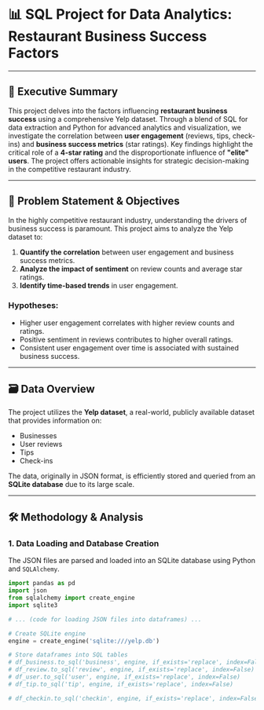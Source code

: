 # 📊 SQL Project for Data Analytics: Restaurant Business Success Factors

---

## 🚀 Executive Summary

This project delves into the factors influencing **restaurant business success** using a comprehensive Yelp dataset. Through a blend of SQL for data extraction and Python for advanced analytics and visualization, we investigate the correlation between **user engagement** (reviews, tips, check-ins) and **business success metrics** (star ratings). Key findings highlight the critical role of a **4-star rating** and the disproportionate influence of **"elite" users**. The project offers actionable insights for strategic decision-making in the competitive restaurant industry.

---

## 🎯 Problem Statement & Objectives

In the highly competitive restaurant industry, understanding the drivers of business success is paramount. This project aims to analyze the Yelp dataset to:

1.  **Quantify the correlation** between user engagement and business success metrics.
2.  **Analyze the impact of sentiment** on review counts and average star ratings.
3.  **Identify time-based trends** in user engagement.

### Hypotheses:

* Higher user engagement correlates with higher review counts and ratings.
* Positive sentiment in reviews contributes to higher overall ratings.
* Consistent user engagement over time is associated with sustained business success.

---

## 🗃️ Data Overview

The project utilizes the **Yelp dataset**, a real-world, publicly available dataset that provides information on:
* Businesses
* User reviews
* Tips
* Check-ins

The data, originally in JSON format, is efficiently stored and queried from an **SQLite database** due to its large scale.

---

## 🛠️ Methodology & Analysis

### 1. Data Loading and Database Creation

The JSON files are parsed and loaded into an SQLite database using Python and `SQLAlchemy`.

```python
import pandas as pd
import json
from sqlalchemy import create_engine
import sqlite3

# ... (code for loading JSON files into dataframes) ...

# Create SQLite engine
engine = create_engine('sqlite:///yelp.db')

# Store dataframes into SQL tables
# df_business.to_sql('business', engine, if_exists='replace', index=False)
# df_review.to_sql('review', engine, if_exists='replace', index=False)
# df_user.to_sql('user', engine, if_exists='replace', index=False)
# df_tip.to_sql('tip', engine, if_exists='replace', index=False)

# df_checkin.to_sql('checkin', engine, if_exists='replace', index=False)
```
